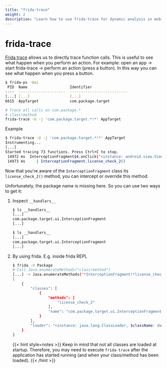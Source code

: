 ```yaml
---
title: "frida-trace"
weight: 2
description: "Learn how to use frida-trace for dynamic analysis in mobile pentesting. Trace function calls, identify methods, and understand application behavior during security assessments."
---
```


# frida-trace

[Frida trace](https://frida.re/docs/frida-trace/) allows us to directly trace function calls. This is useful to see what happen when you perform an action. For example: open an app -> start frida-trace -> perform an action (press a button). In this way you can see what happen when you press a button.

```sh
$ frida-ps -Uai
 PID  Name                   Identifier                
----  ---------------------  --------------------------
[...] [...]                  [...]      
6615  AppTarget              com.package.target
```

```sh
# Trace all calls on com.package.*
# class!method
frida-trace -U -j 'com.package.target.*!*' AppTarget
```

Example

```sh
$ frida-trace -U -j 'com.package.target.*!*' AppTarget
Instrumenting...
[...]
Started tracing 73 functions. Press Ctrl+C to stop.
 14972 ms  InterceptionFragment$4.onClick("<instance: android.view.View, $className: com.google.android.material.button.MaterialButton>")
 14973 ms     | InterceptionFragment.license_check_2()
```
Now that you're aware of the `InterceptionFragment` class its `license_check_2()` method, you can intercept or override this method. 

Unfortunately, the package name is missing here. So you can use two ways to get it:

1. Inspect `__handlers__`

    ```sh
    $ ls __handlers__
    [...]
    com.package.target.ui.InterceptionFragment
    [...]
    ```
    ```sh
    $ ls __handlers__
    [...]
    com.package.target.ui.InterceptionFragment
    [...]
    ```

2. By using frida. E.g. inside frida REPL


    ```sh
    $ frida -U Package
    # Call Java.enumerateMethods("class!method")
    [...] -> Java.enumerateMethods("*InterceptionFragment!*license_check_2*")
    [
        {
            "classes": [
                {
                    "methods": [
                        "license_check_2"
                    ],
                    "name": "com.package.target.ui.InterceptionFragment"
                }
            ],
            "loader": "<instance: java.lang.ClassLoader, $className: dalvik.system.PathClassLoader>"
        }
    ]
    ```

   {{< hint style=notes >}}
   Keep in mind that not all classes are loaded at startup. Therefore, you may need to execute `frida-trace` after the application has started running (and when your class/method has been loaded).
   {{< /hint >}}
